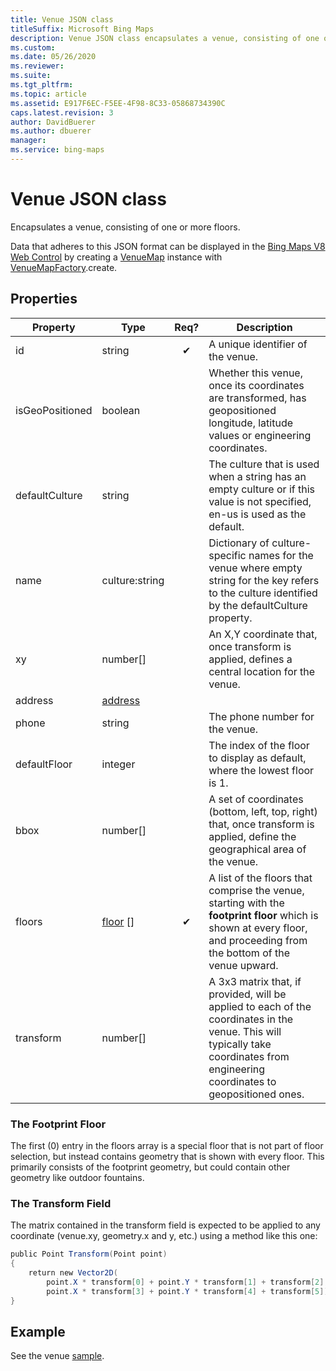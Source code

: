```yaml
---
title: Venue JSON class
titleSuffix: Microsoft Bing Maps
description: Venue JSON class encapsulates a venue, consisting of one or more floors. Display data in the Bing Maps V8 Web Control by creating a VenueMap instance.
ms.custom: 
ms.date: 05/26/2020
ms.reviewer: 
ms.suite: 
ms.tgt_pltfrm: 
ms.topic: article
ms.assetid: E917F6EC-F5EE-4F98-8C33-05868734390C
caps.latest.revision: 3
author: DavidBuerer
ms.author: dbuerer
manager: 
ms.service: bing-maps
---
```

# Venue JSON class

Encapsulates a venue, consisting of one or more floors.

Data that adheres to this JSON format can be displayed in the [Bing Maps V8 Web Control] by creating a [VenueMap] instance with [VenueMapFactory].create.

## Properties

| Property        | Type           | Req? | Description |
|-----------------|----------------|:------:|-------------|
| id              | string         |  ✔   | A unique identifier of the venue. |
| isGeoPositioned | boolean        |      | Whether this venue, once its coordinates are transformed, has geopositioned longitude, latitude values or engineering coordinates. |
| defaultCulture  | string         |      | The culture that is used when a string has an empty culture or if this value is not specified, en-us is used as the default. |
| name            | culture:string |      | Dictionary of culture-specific names for the venue where empty string for the key refers to the culture identified by the defaultCulture property. |
| xy              | number[]       |      | An X,Y coordinate that, once transform is applied, defines a central location for the venue. |
| address         | [address]      |      | |
| phone           | string         |      | The phone number for the venue. |
| defaultFloor    | integer        |      | The index of the floor to display as default, where the lowest floor is 1. |
| bbox            | number[]       |      | A set of coordinates (bottom, left, top, right) that, once transform is applied, define the geographical area of the venue. |
| floors          | [floor] []     |  ✔   | A list of the floors that comprise the venue, starting with the **footprint floor** which is shown at every floor, and proceeding from the bottom of the venue upward. |
| transform       | number[]       |      | A 3x3 matrix that, if provided, will be applied to each of the coordinates in the venue.  This will typically take coordinates from engineering coordinates to geopositioned ones. |

### The Footprint Floor

The first (0) entry in the floors array is a special floor that is not part of floor selection, but instead contains geometry that is shown with every floor.  This primarily consists of the footprint geometry, but could contain other geometry like outdoor fountains.

### The Transform Field

The matrix contained in the transform field is expected to be applied to any coordinate (venue.xy, geometry.x and y, etc.) using a method like this one:

```csharp
public Point Transform(Point point)
{
    return new Vector2D(
        point.X * transform[0] + point.Y * transform[1] + transform[2],
        point.X * transform[3] + point.Y * transform[4] + transform[5]);
}
```

## Example

See the venue [sample].

[address]:  address.md
[floor]: floor.md
[sample]: sample.md
[Bing Maps V8 Web Control]: ../../../index.md
[VenueMap]: ../venuemap-class.md
[VenueMapFactory]: ../venuemapoptions-object.md
